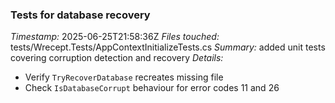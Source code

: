 ### Tests for database recovery
*Timestamp:* 2025-06-25T21:58:36Z
*Files touched:* tests/Wrecept.Tests/AppContextInitializeTests.cs
*Summary:* added unit tests covering corruption detection and recovery
*Details:*
- Verify `TryRecoverDatabase` recreates missing file
- Check `IsDatabaseCorrupt` behaviour for error codes 11 and 26
